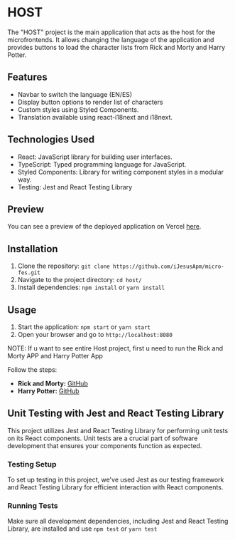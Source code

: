 # HOST

The "HOST" project is the main application that acts as the host for the microfrontends. It allows changing the language of the application and provides buttons to load the character lists from Rick and Morty and Harry Potter.

## Features

- Navbar to switch the language (EN/ES)
- Display button options to render list of characters
- Custom styles using Styled Components.
- Translation available using react-i18next and i18next.

## Technologies Used

- React: JavaScript library for building user interfaces.
- TypeScript: Typed programming language for JavaScript.
- Styled Components: Library for writing component styles in a modular way.
- Testing: Jest and React Testing Library

## Preview

You can see a preview of the deployed application on Vercel [here](https://micro-fes-host.vercel.app/).

## Installation

1. Clone the repository: `git clone https://github.com/iJesusApm/micro-fes.git`
2. Navigate to the project directory: `cd host/`
3. Install dependencies: `npm install` or `yarn install`

## Usage

1. Start the application: `npm start` or `yarn start`
2. Open your browser and go to `http://localhost:8080`

NOTE: If u want to see entire Host project, first u need to run the Rick and Morty APP and Harry Potter App

Follow the steps:

- **Rick and Morty:** [GitHub](https://github.com/iJesusApm/micro-fes/tree/main/rick-and-morty-app)
- **Harry Potter:** [GitHub](https://github.com/iJesusApm/micro-fes/tree/main/harry-potter-app)

## Unit Testing with Jest and React Testing Library

This project utilizes Jest and React Testing Library for performing unit tests on its React components. Unit tests are a crucial part of software development that ensures your components function as expected.

### Testing Setup

To set up testing in this project, we've used Jest as our testing framework and React Testing Library for efficient interaction with React components.

### Running Tests

Make sure all development dependencies, including Jest and React Testing Library, are installed and use `npm test` or `yarn test`

